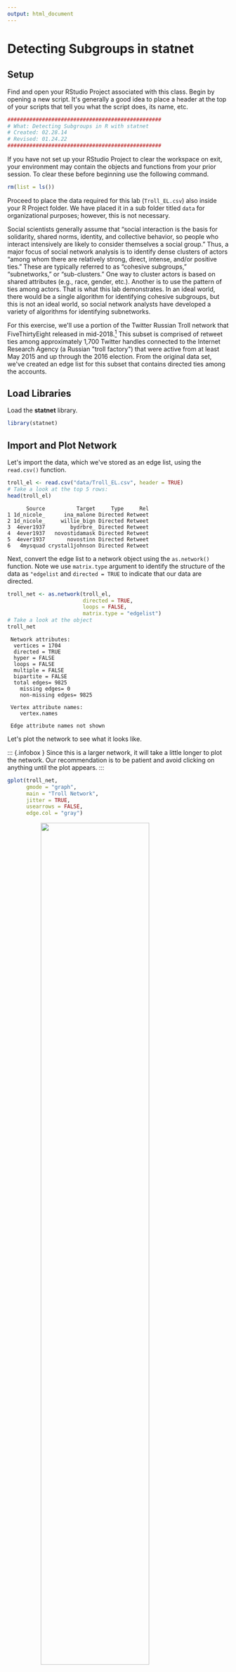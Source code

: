 ```yaml
---
output: html_document
---
```


# Detecting Subgroups in **statnet**

## Setup

Find and open your RStudio Project associated with this class. Begin by opening a new script. It's generally a good idea to place a header at the top of your scripts that tell you what the script does, its name, etc. 


```r
#################################################
# What: Detecting Subgroups in R with statnet
# Created: 02.28.14
# Revised: 01.24.22
#################################################
```

If you have not set up your RStudio Project to clear the workspace on exit, your environment may contain the objects and functions from your prior session. To clear these before beginning use the following command.


```r
rm(list = ls())
```

Proceed to place the data required for this lab (`Troll_EL.csv`) also inside your R Project folder. We have placed it in a sub folder titled `data` for organizational purposes; however, this is not necessary.

Social scientists generally assume that “social interaction is the basis for solidarity, shared norms, identity, and collective behavior, so people who interact intensively are likely to consider themselves a social group.”  Thus, a major focus of social network analysis is to identify dense clusters of actors “among whom there are relatively strong, direct, intense, and/or positive ties.”  These are typically referred to as “cohesive subgroups,” “subnetworks,” or “sub-clusters.” One way to cluster actors is based on shared attributes (e.g., race, gender, etc.). Another is to use the pattern of ties among actors. That is what this lab demonstrates. In an ideal world, there would be a single algorithm for identifying cohesive subgroups, but this is not an ideal world, so social network analysts have developed a variety of algorithms for identifying subnetworks.

For this exercise, we'll use a portion of the Twitter Russian Troll network that FiveThirtyEight released in mid-2018.[^2]  This subset is comprised of retweet ties among approximately 1,700 Twitter handles connected to the Internet Research Agency (a Russian "troll factory") that were active from at least May 2015 and up through the 2016 election. From the original data set, we've created an edge list for this subset that contains directed ties among the accounts.


## Load Libraries

Load the **statnet** library.


```r
library(statnet)
```

## Import and Plot Network

Let's import the data, which we've stored as an edge list, using the `read.csv()` function. 


```r
troll_el <- read.csv("data/Troll_EL.csv", header = TRUE)
# Take a look at the top 5 rows:
head(troll_el)
```

```
      Source          Target     Type     Rel
1 1d_nicole_      ina_malone Directed Retweet
2 1d_nicole_     willie_bign Directed Retweet
3  4ever1937        bydrbre_ Directed Retweet
4  4ever1937   novostidamask Directed Retweet
5  4ever1937       novostinn Directed Retweet
6   4mysquad crystal1johnson Directed Retweet
```

Next, convert the edge list to a network object using the `as.network()` function. Note we use `matrix.type` argument to identify the structure of the data as `"edgelist` and `directed = TRUE` to indicate that our data are directed.


```r
troll_net <- as.network(troll_el, 
                        directed = TRUE, 
                        loops = FALSE, 
                        matrix.type = "edgelist")
# Take a look at the object
troll_net
```

```
 Network attributes:
  vertices = 1704 
  directed = TRUE 
  hyper = FALSE 
  loops = FALSE 
  multiple = FALSE 
  bipartite = FALSE 
  total edges= 9825 
    missing edges= 0 
    non-missing edges= 9825 

 Vertex attribute names: 
    vertex.names 

 Edge attribute names not shown 
```

Let's plot the network to see what it looks like.

::: {.infobox }
Since this is a larger network, it will take a little longer to plot the network. Our recommendation is to be patient and avoid clicking on anything until the plot appears.
:::


```r
gplot(troll_net,
      gmode = "graph", 
      main = "Troll Network",
      jitter = TRUE,
      usearrows = FALSE,
      edge.col = "gray")
```

<img src="4-Detecting_Subgroups_in_statnet_files/figure-html/unnamed-chunk-6-1.png" width="70%" style="display: block; margin: auto;" />

## Components in **statnet**

It is fairly straightforward to identify strong and weak components in **statnet** using the `components()` function. Our data are directed, so it makes sense to identify both types of components. You can use the `is.directed()` function to double-check if you have a directed network or not (the answer is `TRUE` in this case).


```r
is.directed(troll_net)
```

```
[1] TRUE
```

Knowing the size of the network will be useful as we start looking at the distribution of nodes across various subgroups we detect throughout this lab (n = 1,704).


```r
network.size(troll_net)
```

```
[1] 1704
```

Now, we'll go ahead and identify strong components first. 


```r
s_comp <- components(troll_net, 
                     connected = "strong", 
                     comp.dist.precomp = NULL)
```

You should see this network contains 1,314 strong components.


```r
s_comp 
```

```
[1] 1314
```

Next, identify weak components.


```r
w_comp <- components(troll_net, 
                     connected = "weak", 
                     comp.dist.precomp = NULL)
```

Your results should indicate there are 11 weak components.


```r
w_comp
```

```
[1] 2
```

We can determine the distribution of both strong and weak components using the following commands. The first, `component.dist()`, calculates the distribution of component sizes. This command returns a named list containing three items: component membership (`$membership`), component size (`$csize`), and a vector that contains the un-normalized distribution function of component sizes (`$cdist`).


```r
s_comp_d <- component.dist(troll_net, connected = "strong")
# Inspect the first five entries in the csize vector
s_comp_d$csize[1:5]
```

```
[1]   1   1 168   1   1
```

We are interested in component size here. To find it, use the `table()` function to tabulate the results. In terms of strong components, the results indicate that there are 1,307 strong components the size of 1, 2 strong components containing 2 nodes, 1 comprised of 3 nodes, 1 made up of 22 nodes, 1 consisting of 35 actors, 1 with 165 nodes, and a main component made up of 168 nodes (adds up to 1,704 nodes). 


```r
table(s_comp_d$csize)
```

```

   1    2    3   22   35  165  168 
1307    2    1    1    1    1    1 
```

Next, do the same for weak components. Once you use the `table()` function, you should see a large weak component of 1,702 accounts and another comprised of 2 accounts (again, that 1,704 accounts, which is what we got when we ran network size earlier).


```r
w_comp_d <- component.dist(troll_net, connected = "weak")
table(w_comp_d$csize)
```

```

   2 1702 
   1    1 
```

Sometimes it can be helpful to extract the largest component (also known as the "main component"), such as when working with very large networks or calculating the traditional measure of closeness centrality (Freeman), which doesn't handle infinite distances.

Here's how to extract the largest (main) component for both strong and weak components, which we will convert to a `network` object and then visualize (again, be patient...it may take a second or two to plot). Let's begin with strong components. To extract it, you will use the `component.largest()` function, which by default returns a matrix (though the output could be an edge list `return.as.edgelist = TRUE`).


```r
troll_net_strongmain <- component.largest(troll_net,
                                    connected = "strong",
                                    result = "graph")
class(troll_net_strongmain)
```

```
[1] "matrix" "array" 
```

You could graph the `matrix` or you could transform it to a `network` object. We will do the latter.


```r
# Transform to network class object
troll_net_strongmain <- as.network(troll_net_strongmain, directed = TRUE)
# Plot it
gplot(troll_net_strongmain,
      gmode = "digraph", 
      main = "Main Strong Component",
      jitter = TRUE,
      usearrows = TRUE,
      edge.col = "gray")
```

<img src="4-Detecting_Subgroups_in_statnet_files/figure-html/unnamed-chunk-17-1.png" width="70%" style="display: block; margin: auto;" />

Now, let's do the same for weak components (though it's not super different from our initial network).


```r
# Extract weak largest component
troll_net_weakmain <- component.largest(troll_net,
                                        connected = "weak",
                                        result = "graph")
# Transform to network class object
troll_net_weakmain <- as.network(troll_net_weakmain, directed = TRUE)
# Plot it
gplot(troll_net_weakmain,
      gmode = "digraph", 
      main = "Main Weak Component",
      jitter = TRUE,
      usearrows = TRUE,
      edge.col = "gray")
```

<img src="4-Detecting_Subgroups_in_statnet_files/figure-html/unnamed-chunk-18-1.png" width="70%" style="display: block; margin: auto;" />

## Cliques in **statnet**

Let's look at cliques in **statnet**, which is useful for observing shared cliques among actors. For this section we'll just focus on the main weak component (i.e., `troll_net_weakmain`). 

The `clique.census()` function computes clique census statistics for a given graph. Adding the parameter to save a “co-membership” matrix (`clique.comembership = "sum"`), we sum all the times that two nodes appear in the same clique [@sna]. 


```r
weakmain_clique <- clique.census(troll_net_weakmain,
                                 # Using 'graph' for undirected graph
                                 mode = "graph",
                                 clique.comembership = "sum")
```

The output of the `clique.census()` function is a named list with three elements. A vector of aggregate counts by clique size (`$clique.count`), a matrix or array containing co-membership in cliques (`$clique.comemb`), and a list of lists containing cliques of a corresponding size (`$cliques`). Here we can extract the `$clique.comemb` element and transform it into a `network` object.


```r
weakmain_comemb <- as.network(weakmain_clique$clique.comemb)
# Take a look at the object
weakmain_comemb
```

```
 Network attributes:
  vertices = 1702 
  directed = TRUE 
  hyper = FALSE 
  loops = FALSE 
  multiple = FALSE 
  bipartite = FALSE 
  total edges= 456 
    missing edges= 0 
    non-missing edges= 456 

 Vertex attribute names: 
    vertex.names 

No edge attributes
```

The ties among the accounts in the following visualization represent shared cliques. We will not pay attention to weights here (i.e., how many shared cliques two nodes share).


```r
gplot(weakmain_comemb, 
      gmode = "onemode", 
      usearrows = FALSE, 
      main = "Clique Co-Membership", 
      displayisolates = FALSE)
```

<img src="4-Detecting_Subgroups_in_statnet_files/figure-html/unnamed-chunk-21-1.png" width="70%" style="display: block; margin: auto;" />


**statnet** calculates the number cliques of a particular size in which each actor is embedded as well. Here, we reshape it as a `data.frame`, which gives us a little flexibility down the line. For instance, the account `acejinev` is involved in two cliques the size of two and one clique of size one. 


```r
clique_count <- data.frame(
  "account" = names(weakmain_clique$clique.count[1, ]),
  "one" = weakmain_clique$clique.count[1, ],
  "two" = weakmain_clique$clique.count[2, ],
  "three" = weakmain_clique$clique.count[3, ],
  row.names = NULL
  # Remove the aggregate row
  )[-1, ]
# Plot first five rows
clique_count[1:5, ]
```

```
        account one two three
2    1d_nicole_   1   0     0
3     4ever1937   1   0     0
4      4mysquad   0   1     0
5 jusslilstoner   1   0     0
6      acejinev   1   2     0
```

## K-Cores in **statnet**

Now, let's identify the k-cores in the original troll network (i.e., `troll_net`). The output is a numeric named vector which includes the max core for each vertex.


```r
troll_cores <- kcores(troll_net)
troll_cores[1:5]
```

```
   1d_nicole_     4ever1937      4mysquad jusslilstoner      acejinev 
            2             3             8             1             8 
```

In case you're having trouble understanding the output, we can summarize the output by building a contingency table of the counts of each *k* level. The first line of the output below tells us the k-core and the second tells us how many actors make up that core (e.g., 156 accounts are members of the 1-core and 177 in the 12-core).


```r
table(troll_cores)
```

```
troll_cores
  1   2   3   4   5   6   7   8   9  10  11  12 
156 145 146 173 158 153 167 173 149  55  52 177 
```

Since the output of the k-core contains a value for each vertex, we could use this as a vertex level attribute and use it to subset the graph. First, let's assing the k-core values to the nodes.


```r
troll_net <- set.vertex.attribute(troll_net, 
                                  attrname = "kcore",
                                  value = kcores(troll_net))
# Take a look at the graph with a new vertex attribute
troll_net
```

```
 Network attributes:
  vertices = 1704 
  directed = TRUE 
  hyper = FALSE 
  loops = FALSE 
  multiple = FALSE 
  bipartite = FALSE 
  total edges= 9825 
    missing edges= 0 
    non-missing edges= 9825 

 Vertex attribute names: 
    kcore vertex.names 

 Edge attribute names not shown 
```

Now plot it and highlight k-core membership.


```r
gplot(troll_net,
      gmode = "graph",
      main = "K-Cores",
      jitter = TRUE,
      vertex.cex = 2,
      vertex.col = get.vertex.attribute(troll_net, "kcore"),
      usearrows = FALSE,
      edge.col = "gray")
```

<img src="4-Detecting_Subgroups_in_statnet_files/figure-html/unnamed-chunk-26-1.png" width="70%" style="display: block; margin: auto;" />

Let's plot the graph depicting some of the larger k-cores. This can be accomplished using the `get.inducedSubgraph()` function and specifying which vertices to keep.


```r
get.inducedSubgraph(troll_net,
                    # Provide a vector of which vertex IDs to keep
                    v = which(troll_net %v% 'kcore' == 9))
```

```
 Network attributes:
  vertices = 149 
  directed = TRUE 
  hyper = FALSE 
  loops = FALSE 
  multiple = FALSE 
  bipartite = FALSE 
  total edges= 412 
    missing edges= 0 
    non-missing edges= 412 

 Vertex attribute names: 
    kcore vertex.names 

 Edge attribute names not shown 
```

Note that the number of vertices above matches the coreness table previously calculated.

Using this form, we can create 9, 10, 11 and 12 core subgraphs and plot them side-by-side.


```r
par(mfrow = c(2, 2))

# Create a 9-core graph
gplot(
  get.inducedSubgraph(troll_net,
                    v = which(troll_net %v% 'kcore' == 9)),
  displaylabels = FALSE,
  main = "9-Core"
)

# Create a 10-core graph
gplot(
  get.inducedSubgraph(troll_net,
                    v = which(troll_net %v% 'kcore' == 10)),
  displaylabels = FALSE,
  main = "10-Core"
)

# Create a 11-core graph
gplot(
  get.inducedSubgraph(troll_net,
                    v = which(troll_net %v% 'kcore' == 11)),
  displaylabels = FALSE,
  main = "11-Core"
)

# Create a 12-core graph
gplot(
  get.inducedSubgraph(troll_net,
                    v = which(troll_net %v% 'kcore' == 12)),
  displaylabels = FALSE,
  main = "12-Core"
)
```

<img src="4-Detecting_Subgroups_in_statnet_files/figure-html/unnamed-chunk-28-1.png" width="70%" style="display: block; margin: auto;" />

The previous graphs are a little misleading, however, because the 12-core is part of the 11-core, and the 12- and 11-cores are part of the 10-core, and so on. In other words, the 9-core  won't have isolates if the 10, 11, and 12 cores are included.


```r
gplot(get.inducedSubgraph(troll_net,
                    v = which(troll_net %v% 'kcore' >= 12)), 
      displaylabels = FALSE, 
      main = "9-12 Core")
```

<img src="4-Detecting_Subgroups_in_statnet_files/figure-html/unnamed-chunk-29-1.png" width="70%" style="display: block; margin: auto;" />

One last thing, working with directed and/or valued data will provide different results than working with symmetric and dichotomous data. For instance, UCINET [-@ucinet] defines a k-core as:

> A k-core in an undirected graph is a connected maximal induced subgraph which has minimum degree greater than or equal to k. For a valued graph we require the sum of all the edges incident with a vertex is greater than k.
    
Please keep that in mind as you move forward.

## Community Detection in **statnet**

Psych!!!!!

**statnet** does not offer any community detection algorithms at this point. You will need to turn to **igraph** to utilize them.

That's all for **statnet** for now.


[^2]: See FiveThirtyEight's website, https://fivethirtyeight.com/features/why-were-sharing-3-million-russian-troll-tweets/. You can locate the raw data on their GitHub site, https://github.com/fivethirtyeight/russian-troll-tweets.

